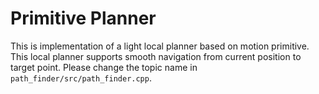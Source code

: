 # Primitive Planner

This is implementation of a light local planner based on motion primitive. This local planner supports smooth navigation from current position to target point. Please change the topic name in `path_finder/src/path_finder.cpp`.